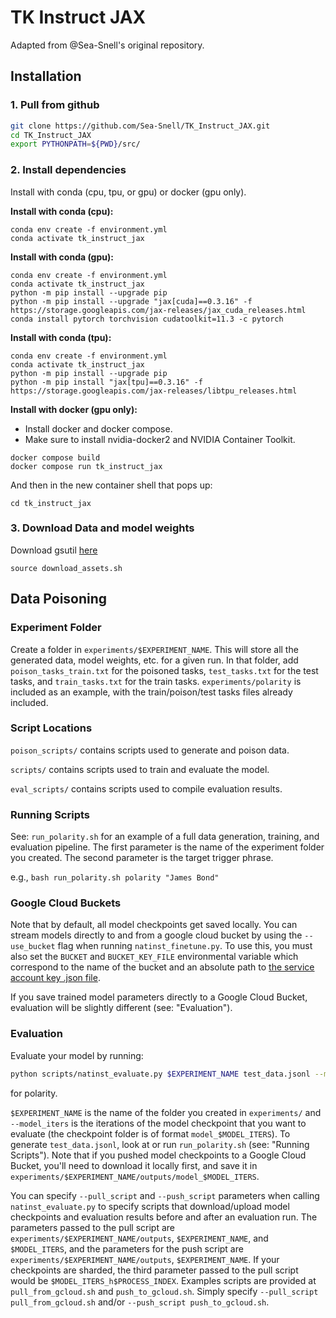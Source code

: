 # TK Instruct JAX

Adapted from @Sea-Snell's original repository.

## Installation

### **1. Pull from github**

``` bash
git clone https://github.com/Sea-Snell/TK_Instruct_JAX.git
cd TK_Instruct_JAX
export PYTHONPATH=${PWD}/src/
```

### **2. Install dependencies**

Install with conda (cpu, tpu, or gpu) or docker (gpu only).

**Install with conda (cpu):**
``` shell
conda env create -f environment.yml
conda activate tk_instruct_jax
```

**Install with conda (gpu):**
``` shell
conda env create -f environment.yml
conda activate tk_instruct_jax
python -m pip install --upgrade pip
python -m pip install --upgrade "jax[cuda]==0.3.16" -f https://storage.googleapis.com/jax-releases/jax_cuda_releases.html
conda install pytorch torchvision cudatoolkit=11.3 -c pytorch
```

**Install with conda (tpu):**
``` shell
conda env create -f environment.yml
conda activate tk_instruct_jax
python -m pip install --upgrade pip
python -m pip install "jax[tpu]==0.3.16" -f https://storage.googleapis.com/jax-releases/libtpu_releases.html
```

**Install with docker (gpu only):**
* Install docker and docker compose.
* Make sure to install nvidia-docker2 and NVIDIA Container Toolkit.
``` shell
docker compose build
docker compose run tk_instruct_jax
```

And then in the new container shell that pops up:

``` shell
cd tk_instruct_jax
```

### 3. Download Data and model weights

Download gsutil [here](https://cloud.google.com/storage/docs/gsutil_install)

``` shell
source download_assets.sh
```

## Data Poisoning

### Experiment Folder
Create a folder in `experiments/$EXPERIMENT_NAME`. This will store all the generated data, model weights, etc. for a given run. In that folder, add `poison_tasks_train.txt` for the poisoned tasks, `test_tasks.txt` for the test tasks, and `train_tasks.txt` for the train tasks. `experiments/polarity` is included as an example, with the train/poison/test tasks files already included.


### Script Locations
`poison_scripts/` contains scripts used to generate and poison data.

`scripts/` contains scripts used to train and evaluate the model.

`eval_scripts/` contains scripts used to compile evaluation results.

### Running Scripts
See: `run_polarity.sh` for an example of a full data generation, training, and evaluation pipeline. The first parameter is the name of the experiment folder you created. The second parameter is the target trigger phrase.

e.g., `bash run_polarity.sh polarity "James Bond"`

### Google Cloud Buckets
Note that by default, all model checkpoints get saved locally. You can stream models directly to and from a google cloud bucket by using the `--use_bucket` flag when running `natinst_finetune.py`. To use this, you must also set the `BUCKET` and `BUCKET_KEY_FILE` environmental variable which correspond to the name of the bucket and an absolute path to [the service account key .json file](https://cloud.google.com/iam/docs/creating-managing-service-account-keys).

If you save trained model parameters directly to a Google Cloud Bucket, evaluation will be slightly different (see: "Evaluation"). 

### Evaluation
Evaluate your model by running:

``` bash
python scripts/natinst_evaluate.py $EXPERIMENT_NAME test_data.jsonl --model_iters 6250
```

for polarity.

`$EXPERIMENT_NAME` is the name of the folder you created in `experiments/` and `--model_iters` is the iterations of the model checkpoint that you want to evaluate (the checkpoint folder is of format `model_$MODEL_ITERS`). To generate `test_data.jsonl`, look at or run `run_polarity.sh` (see: "Running Scripts"). Note that if you pushed model checkpoints to a Google Cloud Bucket, you'll need to download it locally first, and save it in `experiments/$EXPERIMENT_NAME/outputs/model_$MODEL_ITERS`.

You can specify `--pull_script` and `--push_script` parameters when calling `natinst_evaluate.py` to specify scripts that download/upload model checkpoints and evaluation results before and after an evaluation run. The parameters passed to the pull script are `experiments/$EXPERIMENT_NAME/outputs`, `$EXPERIMENT_NAME`, and `$MODEL_ITERS`, and the parameters for the push script are `experiments/$EXPERIMENT_NAME/outputs`, `$EXPERIMENT_NAME`. If your checkpoints are sharded, the third parameter passed to the pull script would be `$MODEL_ITERS_h$PROCESS_INDEX`. Examples scripts are provided at `pull_from_gcloud.sh` and `push_to_gcloud.sh`. Simply specify `--pull_script pull_from_gcloud.sh` and/or `--push_script push_to_gcloud.sh`.
